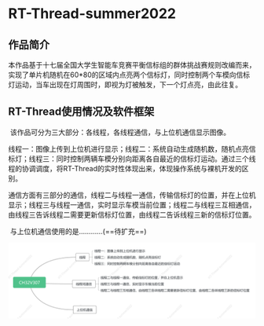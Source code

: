 # RT-Thread-summer2022

## 作品简介

​		本作品基于十七届全国大学生智能车竞赛平衡信标组的群体挑战赛规则改编而来，实现了单片机随机在60*80的区域内点亮两个信标灯，同时控制两个车模向信标灯运动，当车出现在灯周围时，即视为灯被触发，下一个灯点亮，由此往复。

## RT-Thread使用情况及软件框架

​		该作品可分为三大部分：各线程，各线程通信，与上位机通信显示图像。

​		线程一：图像上传到上位机进行显示；线程二：系统自动生成随机数，随机点亮信标灯；线程三：同时控制两辆车模分别向距离各自最近的信标灯运动。通过三个线程的协调调度，将RT-Thread的实时性体现出来，体现操作系统与裸机开发的区别。

​		通信方面有三部分的通信，线程二与线程一通信，传输信标灯的位置，并在上位机显示；线程三与线程一通信，实时显示车模当前位置；线程二与线程三互相通信，由线程三告诉线程二需要更新信标灯位置，由线程二告诉线程三新的信标灯位置。

​		与上位机通信使用的是…………(==待扩充==)

![](image/导图1.png)



